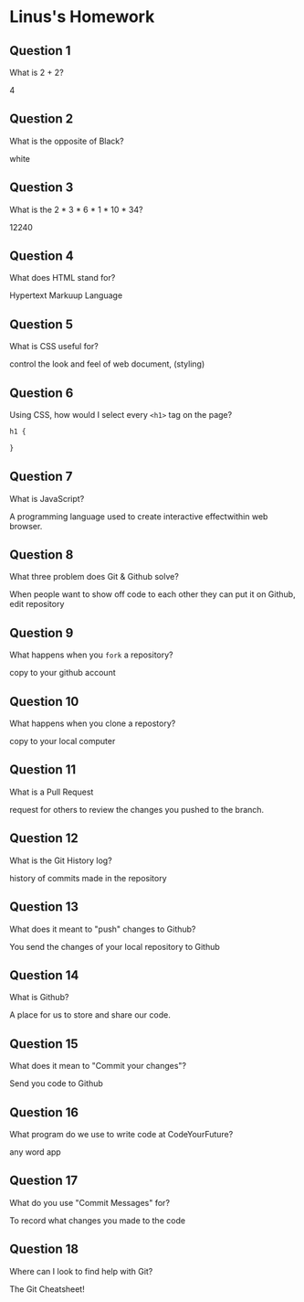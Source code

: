 # Linus's Homework

## Question 1

What is 2 + 2?

4

## Question 2

What is the opposite of Black?

white

## Question 3

What is the  2 * 3 * 6 * 1 * 10 * 34?

12240

## Question 4 

What does HTML stand for?

Hypertext Markuup Language

## Question 5

What is CSS useful for?

control the look and feel of web document, (styling)

## Question 6

Using CSS, how would I select every `<h1>` tag on the page?

```css
h1 {

}
```

## Question 7

What is JavaScript?

A programming language used to create interactive effectwithin web browser.

## Question 8

What three problem does Git & Github solve?

When people want to show off code to each other they can put it on Github, edit repository

## Question 9

What happens when you `fork` a repository?

copy to your github account

## Question 10 

What happens when you clone a repostory?

copy to your local computer

## Question 11

What is a Pull Request

request for others to review the changes you pushed to the branch.

## Question 12

What is the Git History log?

history of commits made in the repository

## Question 13

What does it meant to "push" changes to Github?

You send the changes of your local repository to Github

## Question 14

What is Github?

A place for us to store and share our code.

## Question 15

What does it mean to "Commit your changes"?

Send you code to Github

## Question 16

What program do we use to write code at CodeYourFuture?

any word app

## Question 17

What do you use "Commit Messages" for?

To record what changes you made to the code

## Question 18

Where can I look to find help with Git?

The Git Cheatsheet!
